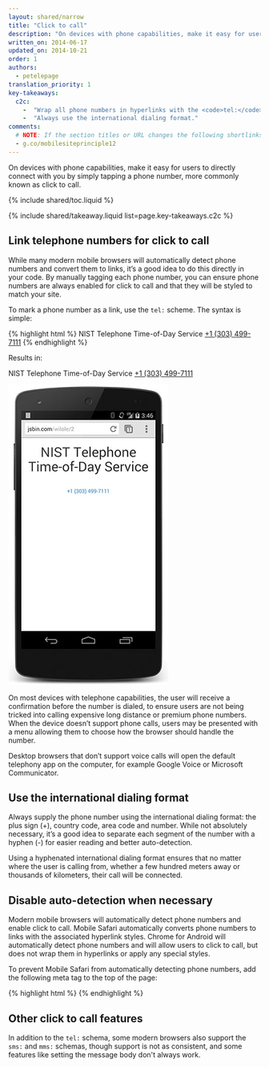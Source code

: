 ```yaml
---
layout: shared/narrow
title: "Click to call"
description: "On devices with phone capabilities, make it easy for users to directly connect with you by simply tapping a phone number, more commonly known as click to call."
written_on: 2014-06-17
updated_on: 2014-10-21
order: 1
authors:
  - petelepage
translation_priority: 1
key-takeaways:
  c2c: 
    -  "Wrap all phone numbers in hyperlinks with the <code>tel:</code> schema."
    -  "Always use the international dialing format."
comments: 
  # NOTE: If the section titles or URL changes the following shortlinks must be updated
  - g.co/mobilesiteprinciple12
---
```


<p class="intro">
  On devices with phone capabilities, make it easy for users to directly connect with you by simply tapping a phone number, more commonly known as click to call.
</p>

{% include shared/toc.liquid %}

{% include shared/takeaway.liquid list=page.key-takeaways.c2c %}

## Link telephone numbers for click to call

While many modern mobile browsers will automatically detect phone numbers 
and convert them to links, it’s a good idea to do this directly in your code.
By manually tagging each phone number, you can ensure phone numbers are always
enabled for click to call and that they will be styled to match your site.

To mark a phone number as a link, use the `tel:` scheme.  The syntax is 
simple:

{% highlight html %}
NIST Telephone Time-of-Day Service <a href="tel:+1-303-499-7111">+1 (303) 499-7111</a>
{% endhighlight %}

Results in:

NIST Telephone Time-of-Day Service <a href="tel:+1-303-499-7111">+1 (303) 499-7111</a>

<img src="images/click-to-call_framed.jpg" class="center" alt="Click to call example.">

On most devices with telephone capabilities, the user will receive a
confirmation before the number is dialed, to ensure users are not being
tricked into calling expensive long distance or premium phone numbers. 
When the device doesn’t support phone calls, users may be presented with a
menu allowing them to choose how the browser should handle the number.

Desktop browsers that don’t support voice calls will open the default
telephony app on the computer, for example Google Voice or Microsoft
Communicator.

## Use the international dialing format

Always supply the phone number using the international dialing format: 
the plus sign (+), country code, area code and number.  While not absolutely
necessary, it’s a good idea to separate each segment of the number with a
hyphen (-) for easier reading and better auto-detection.

Using a hyphenated international dialing format ensures that no matter where
the user is calling from, whether a few hundred meters away or thousands
of kilometers, their call will be connected.

## Disable auto-detection when necessary

Modern mobile browsers will automatically detect phone numbers and enable
click to call.  Mobile Safari automatically converts phone numbers to links
with the associated hyperlink styles.  Chrome for Android will automatically
detect phone numbers and will allow users to click to call, but does not wrap
them in hyperlinks or apply any special styles.

To prevent Mobile Safari from automatically detecting phone numbers, add the
following meta tag to the top of the page:

{% highlight html %}
<meta name="format-detection" content="telephone=no">
{% endhighlight %}

## Other click to call features

In addition to the `tel:` schema, some modern browsers also support the `sms:`
and `mms:` schemas, though support is not as consistent, and some
features like setting the message body don't always work.  


